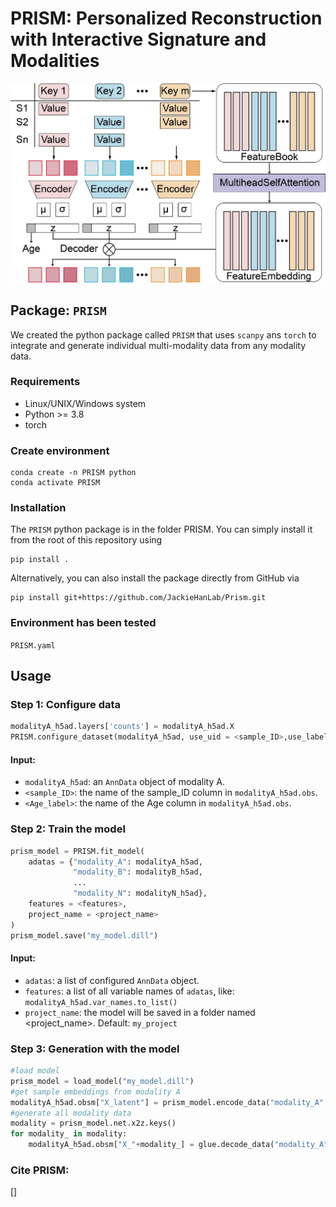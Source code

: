 # PRISM: Personalized Reconstruction with Interactive Signature and Modalities

![Workflow](./framework.png)

## Package: `PRISM`

We created the python package called `PRISM` that uses `scanpy` ans `torch` to integrate and generate individual multi-modality data from any modality data.

### Requirements

+ Linux/UNIX/Windows system
+ Python >= 3.8
+ torch

### Create environment

```
conda create -n PRISM python
conda activate PRISM
```

### Installation

The `PRISM` python package is in the folder PRISM. You can simply install it from the root of this repository using

```
pip install .
```

Alternatively, you can also install the package directly from GitHub via

```
pip install git+https://github.com/JackieHanLab/Prism.git
```

### Environment has been tested

`PRISM.yaml`

## Usage

### Step 1: Configure data

```py
modalityA_h5ad.layers['counts'] = modalityA_h5ad.X
PRISM.configure_dataset(modalityA_h5ad, use_uid = <sample_ID>,use_labels = <Age_label>)
```

#### Input:

+ `modalityA_h5ad`: an `AnnData` object of modality A.
+ `<sample_ID>`: the name of the sample_ID column in `modalityA_h5ad.obs`.
+ `<Age_label>`: the name of the Age column in `modalityA_h5ad.obs`.

### Step 2: Train the model

```py
prism_model = PRISM.fit_model(
    adatas = {"modality_A": modalityA_h5ad, 
              "modality_B": modalityB_h5ad,
              ...
              "modality_N": modalityN_h5ad}, 
    features = <features>,
    project_name = <project_name>
)
prism_model.save("my_model.dill")
```

#### Input:

+ `adatas`: a list of configured `AnnData` object.
+ `features`: a list of all variable names of `adatas`, like: `modalityA_h5ad.var_names.to_list()`
+ `project_name`: the model will be saved in a folder named <project_name>. Default: `my_project`

### Step 3: Generation with the model

```py
#load model
prism_model = load_model("my_model.dill")
#get sample embeddings from modality A
modalityA_h5ad.obsm["X_latent"] = prism_model.encode_data("modality_A", modalityA_h5ad)
#generate all modality data
modality = prism_model.net.x2z.keys()
for modality_ in modality:
    modalityA_h5ad.obsm["X_"+modality_] = glue.decode_data("modality_A",modality_, modalityA_h5ad)
```

### Cite PRISM:

[]
